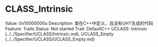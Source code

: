 # CLASS_Intrinsic

Value: 0x10000000u
Description: 类在C++中定义，且没有UHT生成的代码
Feature: Traits
Status: Not started
Trait: DefaultC++
UCLASS: Intrinsic (../../Specifier/UCLASS/Intrinsic.md), UCLASS_Empty (../../Specifier/UCLASS/UCLASS_Empty.md)